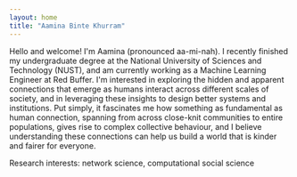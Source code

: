 ```yaml
---
layout: home
title: "Aamina Binte Khurram"
---
```


Hello and welcome! I'm Aamina (pronounced aa-mi-nah). I recently finished my undergraduate degree at the National University of Sciences and Technology (NUST), and am currently working as a Machine Learning Engineer at Red Buffer. I'm interested in exploring the hidden and apparent connections that emerge as humans interact across different scales of society, and in leveraging these insights to design better systems and institutions. Put simply, it fascinates me how something as fundamental as human connection, spanning from across close-knit communities to entire populations, gives rise to complex collective behaviour, and I believe understanding these connections can help us build a world that is kinder and fairer for everyone.

Research interests: network science, computational social science